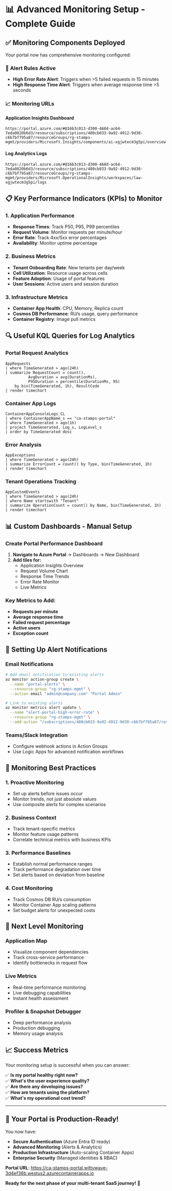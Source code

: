 # 📊 Advanced Monitoring Setup - Complete Guide

## ✅ **Monitoring Components Deployed**

Your portal now has comprehensive monitoring configured:

### 🚨 **Alert Rules Active**

- **High Error Rate Alert**: Triggers when >5 failed requests in 15 minutes
- **High Response Time Alert**: Triggers when average response time >5 seconds

### 📈 **Monitoring URLs**

#### **Application Insights Dashboard**

```
https://portal.azure.com/#@16b3c013-d300-468d-ac64-7eda0820b6d3/resource/subscriptions/480cb033-9a92-4912-9d30-c6b7bf795a87/resourceGroups/rg-stamps-mgmt/providers/Microsoft.Insights/components/ai-xgjwtecm3g5pi/overview
```

#### **Log Analytics Logs**

```
https://portal.azure.com/#@16b3c013-d300-468d-ac64-7eda0820b6d3/resource/subscriptions/480cb033-9a92-4912-9d30-c6b7bf795a87/resourceGroups/rg-stamps-mgmt/providers/Microsoft.OperationalInsights/workspaces/law-xgjwtecm3g5pi/logs
```

## 📋 **Key Performance Indicators (KPIs) to Monitor**

### 1. **Application Performance**

- **Response Times**: Track P50, P95, P99 percentiles
- **Request Volume**: Monitor requests per minute/hour
- **Error Rate**: Track 4xx/5xx error percentages
- **Availability**: Monitor uptime percentage

### 2. **Business Metrics**

- **Tenant Onboarding Rate**: New tenants per day/week
- **Cell Utilization**: Resource usage across cells
- **Feature Adoption**: Usage of portal features
- **User Sessions**: Active users and session duration

### 3. **Infrastructure Metrics**

- **Container App Health**: CPU, Memory, Replica count
- **Cosmos DB Performance**: RU/s usage, query performance
- **Container Registry**: Image pull metrics

## 🔍 **Useful KQL Queries for Log Analytics**

### **Portal Request Analytics**

```kusto
AppRequests
| where TimeGenerated > ago(24h)
| summarize RequestCount = count(), 
          AvgDuration = avg(DurationMs),
          P95Duration = percentile(DurationMs, 95)
    by bin(TimeGenerated, 1h), ResultCode
| render timechart
```

### **Container App Logs**

```kusto
ContainerAppConsoleLogs_CL
| where ContainerAppName_s == "ca-stamps-portal"
| where TimeGenerated > ago(1h)
| project TimeGenerated, Log_s, LogLevel_s
| order by TimeGenerated desc
```

### **Error Analysis**

```kusto
AppExceptions
| where TimeGenerated > ago(24h)
| summarize ErrorCount = count() by Type, bin(TimeGenerated, 1h)
| render timechart
```

### **Tenant Operations Tracking**

```kusto
AppCustomEvents
| where TimeGenerated > ago(24h)
| where Name startswith "Tenant"
| summarize OperationCount = count() by Name, bin(TimeGenerated, 1h)
| render timechart
```

## 📊 **Custom Dashboards - Manual Setup**

### **Create Portal Performance Dashboard**

1. **Navigate to Azure Portal** → Dashboards → New Dashboard
2. **Add tiles for:**
   - Application Insights Overview
   - Request Volume Chart
   - Response Time Trends
   - Error Rate Monitor
   - Live Metrics

### **Key Metrics to Add:**

- **Requests per minute**
- **Average response time**
- **Failed request percentage**
- **Active users**
- **Exception count**

## 🔔 **Setting Up Alert Notifications**

### **Email Notifications**

```bash
# Add email notification to existing alerts
az monitor action-group create \
  --name "portal-alerts" \
  --resource-group "rg-stamps-mgmt" \
  --action email "admin@company.com" "Portal Admin"

# Link to existing alerts
az monitor metrics alert update \
  --name "alert-portal-high-error-rate" \
  --resource-group "rg-stamps-mgmt" \
  --add-action "/subscriptions/480cb033-9a92-4912-9d30-c6b7bf795a87/resourceGroups/rg-stamps-mgmt/providers/microsoft.insights/actionGroups/portal-alerts"
```

### **Teams/Slack Integration**

- Configure webhook actions in Action Groups
- Use Logic Apps for advanced notification workflows

## 🎯 **Monitoring Best Practices**

### **1. Proactive Monitoring**

- Set up alerts before issues occur
- Monitor trends, not just absolute values
- Use composite alerts for complex scenarios

### **2. Business Context**

- Track tenant-specific metrics
- Monitor feature usage patterns
- Correlate technical metrics with business KPIs

### **3. Performance Baselines**

- Establish normal performance ranges
- Track performance degradation over time
- Set alerts based on deviation from baseline

### **4. Cost Monitoring**

- Track Cosmos DB RU/s consumption
- Monitor Container App scaling patterns
- Set budget alerts for unexpected costs

## 🚀 **Next Level Monitoring**

### **Application Map**

- Visualize component dependencies
- Track cross-service performance
- Identify bottlenecks in request flow

### **Live Metrics**

- Real-time performance monitoring
- Live debugging capabilities
- Instant health assessment

### **Profiler & Snapshot Debugger**

- Deep performance analysis
- Production debugging
- Memory usage analysis

## 📈 **Success Metrics**

Your monitoring setup is successful when you can answer:

✅ **Is my portal healthy right now?**  
✅ **What's the user experience quality?**  
✅ **Are there any developing issues?**  
✅ **How are tenants using the platform?**  
✅ **What's my operational cost trend?**

---

## 🎉 **Your Portal is Production-Ready!**

You now have:

- **Secure Authentication** (Azure Entra ID ready)
- **Advanced Monitoring** (Alerts & Analytics)
- **Production Infrastructure** (Auto-scaling Container Apps)
- **Enterprise Security** (Managed identities & RBAC)

**Portal URL**: <https://ca-stamps-portal.wittywave-3d4ef36b.westus2.azurecontainerapps.io>

**Ready for the next phase of your multi-tenant SaaS journey!** 🚀
